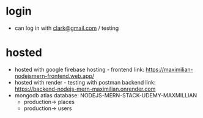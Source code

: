 # login

- can log in with clark@gmail.com / testing

# hosted

- hosted with google firebase hosting - frontend link: https://maximilian-nodejsmern-frontend.web.app/
- hosted with render - testing with postman backend link: https://backend-nodejs-mern-maximilian.onrender.com
- mongodb atlas database: NODEJS-MERN-STACK-UDEMY-MAXMILLIAN
  - production-> places
  - production-> users
